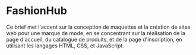 # FashionHub
Ce brief met l'accent sur la conception de maquettes et la création de sites web pour une marque de mode, en se concentrant sur la réalisation de la page d'accueil, du catalogue de produits, et de la page d'inscription, en utilisant les langages HTML, CSS, et JavaScript.
